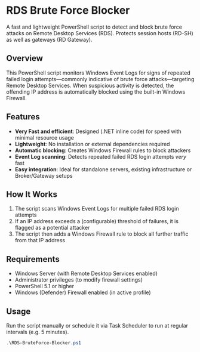 # RDS Brute Force Blocker

A fast and lightweight PowerShell script to detect and block brute force attacks on Remote Desktop Services (RDS). Protects session hosts (RD-SH) as well as gateways (RD Gateway).

## Overview

This PowerShell script monitors Windows Event Logs for signs of repeated failed login attempts—commonly indicative of brute force attacks—targeting Remote Desktop Services. When suspicious activity is detected, the offending IP address is automatically blocked using the built-in Windows Firewall.

## Features

- **Very Fast and efficient**: Designed (.NET inline code) for speed with minimal resource usage
- **Lightweight**: No installation or external dependencies required
- **Automatic blocking**: Creates Windows Firewall rules to block attackers
- **Event Log scanning**: Detects repeated failed RDS login attempts *very* fast
- **Easy integration**: Ideal for standalone servers, existing infrastructure or Broker/Gateway setups

## How It Works

1. The script scans Windows Event Logs for multiple failed RDS login attempts
2. If an IP address exceeds a (configurable) threshold of failures, it is flagged as a potential attacker
3. The script then adds a Windows Firewall rule to block all further traffic from that IP address

## Requirements

- Windows Server (with Remote Desktop Services enabled)
- Administrator privileges (to modify firewall settings)
- PowerShell 5.1 or higher
- Windows (Defender) Firewall enabled (in active profile)

## Usage

Run the script manually or schedule it via Task Scheduler to run at regular intervals (e.g. 5 minutes).

```powershell
.\RDS-BruteForce-Blocker.ps1
